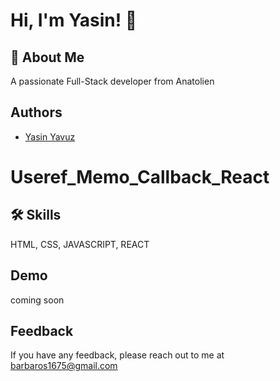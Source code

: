 
# Hi, I'm Yasin! 👋


## 🚀 About Me
A passionate Full-Stack developer from Anatolien


## Authors
- [Yasin Yavuz](https://github.com/barbaros163)


# Useref_Memo_Callback_React
## 🛠 Skills
HTML, CSS, JAVASCRIPT, REACT


## Demo
coming soon
## Feedback

If you have any feedback, please reach out to me at barbaros1675@gmail.com

